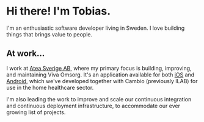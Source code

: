 # Hi there! I'm Tobias.

I'm an enthusiastic software developer living in Sweden. I love building things
that brings value to people.

## At work...

I work at [Atea Sverige AB](https://www.atea.se/), where my primary focus is
building, improving, and maintaining Viva Omsorg. It's an application available
for both [iOS](https://itunes.apple.com/se/app/viva-omsorg/id1041319999?mt=8) and
[Android](https://play.google.com/store/apps/details?id=se.ateaapps.vivaomsorg),
which we've developed together with Cambio (previously ILAB) for use in the home
healthcare sector.

I'm also leading the work to improve and scale our continuous integration and
continuous deployment infrastructure, to accommodate our ever growing list of
projects.
